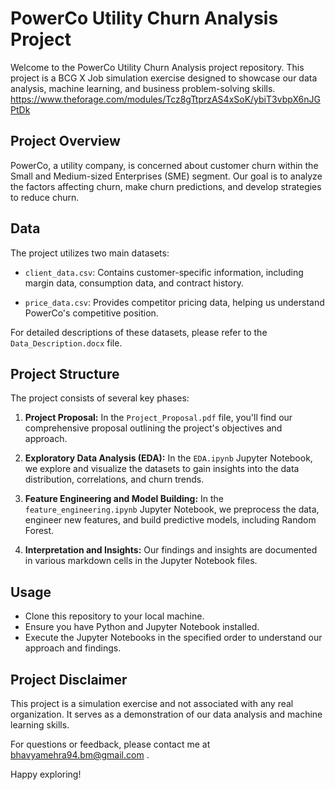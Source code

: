 # PowerCo Utility Churn Analysis Project

Welcome to the PowerCo Utility Churn Analysis project repository. This project is a BCG X Job simulation exercise designed to showcase our data analysis, machine learning, and business problem-solving skills.
https://www.theforage.com/modules/Tcz8gTtprzAS4xSoK/ybiT3vbpX6nJGPtDk

## Project Overview

PowerCo, a utility company, is concerned about customer churn within the Small and Medium-sized Enterprises (SME) segment. Our goal is to analyze the factors affecting churn, make churn predictions, and develop strategies to reduce churn.

## Data

The project utilizes two main datasets:

- `client_data.csv`: Contains customer-specific information, including margin data, consumption data, and contract history.

- `price_data.csv`: Provides competitor pricing data, helping us understand PowerCo's competitive position.

For detailed descriptions of these datasets, please refer to the `Data_Description.docx` file.

## Project Structure

The project consists of several key phases:

1. **Project Proposal:** In the `Project_Proposal.pdf` file, you'll find our comprehensive proposal outlining the project's objectives and approach.

2. **Exploratory Data Analysis (EDA):** In the `EDA.ipynb` Jupyter Notebook, we explore and visualize the datasets to gain insights into the data distribution, correlations, and churn trends.

3. **Feature Engineering and Model Building:** In the `feature_engineering.ipynb` Jupyter Notebook, we preprocess the data, engineer new features, and build predictive models, including Random Forest.

4. **Interpretation and Insights:** Our findings and insights are documented in various markdown cells in the Jupyter Notebook files.

## Usage

- Clone this repository to your local machine.
- Ensure you have Python and Jupyter Notebook installed.
- Execute the Jupyter Notebooks in the specified order to understand our approach and findings.

## Project Disclaimer

This project is a simulation exercise and not associated with any real organization. It serves as a demonstration of our data analysis and machine learning skills.

For questions or feedback, please contact me at bhavyamehra94.bm@gmail.com .

Happy exploring!
